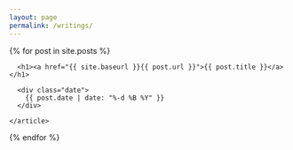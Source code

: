 ```yaml
---
layout: page
permalink: /writings/
---
```


<div class="posts">
  {% for post in site.posts %}
    <article class="post">

      <h1><a href="{{ site.baseurl }}{{ post.url }}">{{ post.title }}</a></h1>

      <div class="date">
      	{{ post.date | date: "%-d %B %Y" }}
      </div>
      
    </article>
  {% endfor %}
</div>